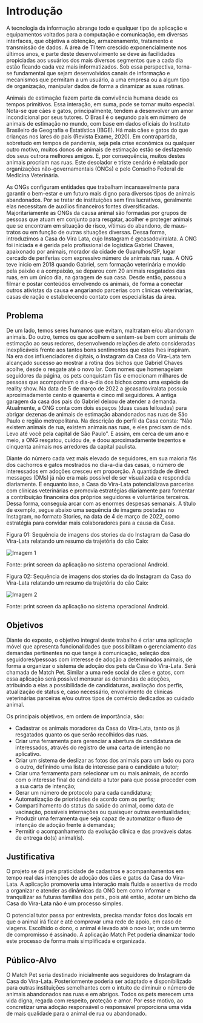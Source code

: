 # Introdução

A tecnologia da informação abrange todo e qualquer tipo de aplicação e equipamentos voltados para a computação e comunicação, em diversas interfaces, que objetiva a obtenção, armazenamento, tratamento e transmissão de dados. A área de TI tem crescido exponencialmente nos últimos anos, e parte deste desenvolvimento se deve às facilidades propiciadas aos usuários dos mais diversos segmentos que a cada dia estão ficando cada vez mais informatizados. Sob essa perspectiva, torna-se fundamental que sejam desenvolvidos canais de informação e mecanismos que permitam a um usuário, a uma empresa ou a algum tipo de organização, manipular dados de forma a dinamizar as suas rotinas.

Animais de estimação fazem parte da convivência humana desde os tempos primitivos. Essa interação, em suma, pode se tornar muito especial. Nota-se que cães e gatos, principalmente, tendem a desenvolver um amor incondicional por seus tutores. O Brasil é o segundo país em número de animais de estimação no mundo, com base em dados oficiais do Instituto Brasileiro de Geografia e Estatística (IBGE). Há mais cães e gatos do que crianças nos lares do país (Revista Exame, 2020). Em contrapartida, sobretudo em tempos de pandemia, seja pela crise econômica ou qualquer outro motivo, muitos donos de animais de estimação estão se desfazendo dos seus outrora melhores amigos. E, por consequência, muitos destes animais procriam nas ruas. Este desolador e triste cenário é relatado por organizações não-governamentais (ONGs) e pelo Conselho Federal de Medicina Veterinária. 

As ONGs configuram entidades que trabalham incansavelmente para garantir o bem-estar e um futuro mais digno para diversos tipos de animais abandonados. Por se tratar de instituições sem fins lucrativos, geralmente elas necessitam de auxílios financeiros fontes diversificadas. Majoritariamente as ONGs da causa animal são formadas por grupos de pessoas que atuam em conjunto para resgatar, acolher e proteger animais que se encontram em situação de risco, vítimas do abandono, de maus-tratos ou em função de outras situações diversas. Dessa forma, introduzimos a Casa do Vira Lata, cujo Instagram é @casadoviralata. A ONG foi iniciada e é gerida pelo profissional de logística Gabriel Chaves, apaixonado por animais, morador da cidade de Guarulhos/SP, lugar cercado de periferias com expressivo número de animais nas ruas. A ONG teve início em 2018 quando Gabriel, sem formação veterinária e movido pela paixão e a compaixão, se deparou com 20 animais resgatados das ruas, em um único dia, na garagem de sua casa. Desde então, passou a filmar e postar conteúdos envolvendo os animais, de forma a conectar outros ativistas da causa e angariando parcerias com clínicas veterinárias, casas de ração e estabelecendo contato com especialistas da área.


## Problema
De um lado, temos seres humanos que evitam, maltratam e/ou abandonam animais. Do outro, temos os que acolhem e sentem-se bem com animais de estimação ao seus redores, desenvolvendo relações de afeto consideradas inexplicáveis frente aos tantos bons sentimentos que estes lhes inspiram. Na era dos influenciadores digitais, o Instagram da Casa do Vira-Lata tem alcançado sucesso ao mostrar a rotina dos bichos que Gabriel Chaves acolhe, desde o resgate até o novo lar. Com nomes que homenageiam seguidores da página, os pets conquistam fãs e emocionam milhares de pessoas que acompanham o dia-a-dia dos bichos como uma espécie de reality show. Na data de 5 de março de 2022 a @casadoviralata possuia aproximadamente cento e quarenta e cinco mil seguidores. A antiga garagem da casa dos pais do Gabriel deixou de atender a demanda. Atualmente, a ONG conta com dois espaços (duas casas leiloadas) para abrigar dezenas de animais de estimação abandonados nas ruas de São Paulo e região metropolitana. Na descrição do perfil da Casa consta: “Não existem animais de rua, existem animais nas ruas, e eles precisam de nós. Levo até você pela capital de São Paulo”. E assim, em cerca de um ano e meio, a ONG resgatou, cuidou de, e doou aproximadamente trezentos e cinquenta animais nos arredores da capital paulista.

Diante do número cada vez mais elevado de seguidores, em sua maioria fãs dos cachorros e gatos mostrados no dia-a-dia das casas, o número de interessados em adoções cresceu em proporção. A quantidade de direct messages (DMs) já não era mais possível de ser visualizada e respondida diariamente. E enquanto isso, a Casa do Vira-Lata potencializava parcerias com clínicas veterinárias e promovia estratégias diariamente para fomentar a contribuição financeira dos próprios seguidores e voluntários terceiros. Dessa forma, conseguia arcar com as enormes despesas semanais. A título de exemplo, segue abaixo uma sequência de imagens postadas no Instagram, no formato Stories, na data de 4 de março de 2022, como estratégia para convidar mais colaboradores para a causa da Casa.

Figura 01: Sequência de imagens dos stories da do Instagram da Casa do Vira-Lata relatando um resumo da trajetória do cão Caio:

![Imagem 1](https://user-images.githubusercontent.com/81600423/161314062-fb7ef54c-cd7d-40a5-b07e-9ef6665fb70a.png)

Fonte: print screen da aplicação no sistema operacional Android.

Figura 02: Sequência de imagens dos stories da do Instagram da Casa do Vira-Lata relatando um resumo da trajetória do cão Caio:

![Imagem 2](https://user-images.githubusercontent.com/81600423/161315002-3f736505-0c86-49bb-b3ce-ad516b2ca35e.png)

Fonte: print screen da aplicação no sistema operacional Android.


## Objetivos

Diante do exposto, o objetivo integral deste trabalho é criar uma aplicação móvel que apresenta funcionalidades que possibilitam o gerenciamento das demandas pertinentes no que tange à comunicação, seleção dos seguidores/pessoas com interesse de adoção a determinados animais, de forma a organizar o sistema de adoção dos pets da Casa do Vira-Lata. Será chamada de Match Pet. Similar a uma rede social de cães e gatos, com essa aplicação será possível mensurar as demandas de adoções, atribuindo a elas a possibilidade de candidaturas, avaliação dos perfis, atualização de status e, caso necessário, envolvimento de clínicas veterinárias parceiras e/ou outros tipos de comércio dedicados ao cuidado animal.

Os principais objetivos, em ordem de importância, são:

* Cadastrar os animais moradores da Casa do Vira-Lata, tanto os já resgatados quanto os que serão recolhidos das ruas.
* Criar uma ferramenta para gerenciar a abertura de candidatura de interessados, através do registro de uma carta de intenção no aplicativo. 
* Criar um sistema de deslizar as fotos dos animais para um lado ou para o outro, definindo uma lista de interesse para o candidato a tutor;
* Criar uma ferramenta para selecionar um ou mais animais, de acordo com o interesse final do candidato a tutor para que possa proceder com a sua carta de intenção;
* Gerar um número de protocolo para cada candidatura;
* Automatização de prioridades de acordo com os perfis;
* Compartilhamento do status da saúde do animal, como data de vacinação, possíveis internações ou quaisquer outras eventualidades;
* Produzir uma ferramenta que seja capaz de automatizar o fluxo de intenção de adoção frente à demandas;
* Permitir o acompanhamento da evolução clínica e das prováveis datas de entrega do(s) animal(is).


## Justificativa

O projeto se dá pela praticidade de cadastros e acompanhamentos em tempo real das intenções de adoção dos cães e gatos da Casa do Vira-Lata. A aplicação promoveria uma interação mais fluida e assertiva de modo a organizar e atender as dinâmicas da ONG bem como informar e tranquilizar as futuras famílias dos pets., pois até então, adotar um bicho da Casa do Vira-Lata não é um processo simples. 

O potencial tutor passa por entrevista, precisa mandar fotos dos locais em que o animal irá ficar e até comprovar uma rede de apoio, em caso de viagens. Escolhido o dono, o animal é levado até o novo lar, onde um termo de compromisso é assinado. A aplicação Match Pet poderia dinamizar todo este processo de forma mais simplificada e organizada.


## Público-Alvo

O Match Pet seria destinado inicialmente aos seguidores do Instagram da Casa do Vira-Lata. Posteriormente poderia ser adaptado e disponibilizado para outras instituições semelhantes com o intuito de diminuir o número de animais abandonados nas ruas e em abrigos. Todos os pets merecem uma vida digna, regada com respeito, proteção e amor. Por esse motivo, ao concretizar uma adoção responsável o responsável proporciona uma vida de mais qualidade para o animal de rua ou abandonado.
